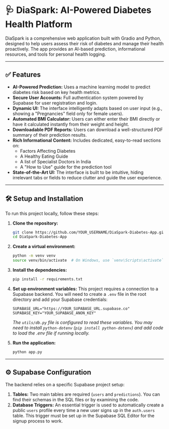 # 🩺 DiaSpark: AI-Powered Diabetes Health Platform

DiaSpark is a comprehensive web application built with Gradio and Python, designed to help users assess their risk of diabetes and manage their health proactively. The app provides an AI-based prediction, informational resources, and tools for personal health logging.

---

## ✅ Features

- **AI-Powered Prediction:** Uses a machine learning model to predict diabetes risk based on key health metrics.
- **Secure User Accounts:** Full authentication system powered by Supabase for user registration and login.
- **Dynamic UI:** The interface intelligently adapts based on user input (e.g., showing a "Pregnancies" field only for female users).
- **Automated BMI Calculator:** Users can either enter their BMI directly or have it calculated instantly from their weight and height.
- **Downloadable PDF Reports:** Users can download a well-structured PDF summary of their prediction results.
- **Rich Informational Content:** Includes dedicated, easy-to-read sections on:
  - Factors Affecting Diabetes
  - A Healthy Eating Guide
  - A list of Specialist Doctors in India
  - A "How to Use" guide for the prediction tool
- **State-of-the-Art UI:** The interface is built to be intuitive, hiding irrelevant tabs or fields to reduce clutter and guide the user experience.

---

## 🛠️ Setup and Installation

To run this project locally, follow these steps:

1.  **Clone the repository:**
    ```bash
    git clone https://github.com/YOUR_USERNAME/DiaSpark-Diabetes-App.git
    cd DiaSpark-Diabetes-App
    ```

2.  **Create a virtual environment:**
    ```bash
    python -m venv venv
    source venv/bin/activate  # On Windows, use `venv\Scripts\activate`
    ```

3.  **Install the dependencies:**
    ```bash
    pip install -r requirements.txt
    ```

4.  **Set up environment variables:**
    This project requires a connection to a Supabase backend. You will need to create a `.env` file in the root directory and add your Supabase credentials:
    ```
    SUPABASE_URL="https://YOUR_SUPABASE_URL.supabase.co"
    SUPABASE_KEY="YOUR_SUPABASE_ANON_KEY"
    ```
    *The `utils/db.py` file is configured to read these variables. You may need to install `python-dotenv` (`pip install python-dotenv`) and add code to load the .env file if running locally.*

5.  **Run the application:**
    ```bash
    python app.py
    ```

---

## ⚙️ Supabase Configuration

The backend relies on a specific Supabase project setup:

1.  **Tables:** Two main tables are required (`users` and `predictions`). You can find their schemas in the SQL files or by examining the code.
2.  **Database Triggers:** An essential trigger is used to automatically create a public `users` profile every time a new user signs up in the `auth.users` table. This trigger must be set up in the Supabase SQL Editor for the signup process to work.
